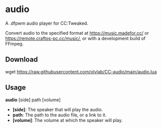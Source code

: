# audio
A .dfpwm audio player for CC:Tweaked.

Convert audio to the specified format at https://music.madefor.cc/ or https://remote.craftos-pc.cc/music/, or with a development build of FFmpeg.

## Download
wget https://raw.githubusercontent.com/olvlab/CC-audio/main/audio.lua

## Usage
**audio** [side] path [volume]
- **[side]**: The speaker that will play the audio.
- **path**: The path to the audio file, or a link to it.
- **[volume]**: The volume at which the speaker will play.
